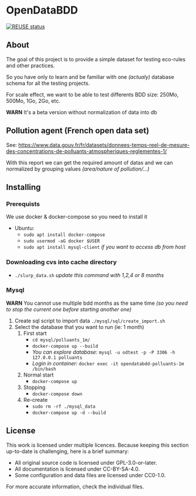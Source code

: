 <!--
SPDX-FileCopyrightText: 2023 Davidson <twister@davidson.fr>
SPDX-License-Identifier: CC-BY-NC-SA-4.0
-->

# OpenDataBDD

[![REUSE status](https://api.reuse.software/badge/github.com/fsfe/reuse-tool)](https://api.reuse.software/info/github.com/fsfe/reuse-tool)

## About

The goal of this project is to provide a simple dataset for testing eco-rules and other practices.

So you have only to learn and be familiar with one *(actualy)* database schema for all the testing projects.

For scale effect, we want to be able to test differents BDD size: 250Mo, 500Mo, 1Go, 2Go, etc.

**WARN** It's a beta version without normalization of data into db


## Pollution agent (French open data set)

See: https://www.data.gouv.fr/fr/datasets/donnees-temps-reel-de-mesure-des-concentrations-de-polluants-atmospheriques-reglementes-1/

With this report we can get the required amount of datas and we can normalized by grouping values *(area/nature of pollution/...)*


## Installing

### Prerequists

We use docker & docker-compose so you need to install it

* Ubuntu: 
    * `sudo apt install docker-compose`
    * `sudo usermod -aG docker $USER`
    * `sudo apt install mysql-client` *if you want to access db from host*

### Downloading cvs into cache directory

* `./slurp_data.sh` *update this command with 1,2,4 or 8 months*

### Mysql

**WARN** You cannot use multiple bdd months as the same time *(so you need to stop the current one before starting another one)*

1. Create sql script to import data `./mysql/sql/create_import.sh`
1. Select the database that you want to run (ie: 1 month)
	1. First start
		* `cd mysql/polluants_1m/`
    	* `docker-compose up --build`
		* *You can explore database:* `mysql -u odtest -p -P 3306 -h 127.0.0.1 polluants`
		* *Login in container:* `docker exec -it opendatabdd-polluants-1m /bin/bash`
	1. Normal start
    	* `docker-compose up`
    1. Stopping
    	* `docker-compose down`
	1. Re-create
		* `sudo rm -rf ./mysql_data`
    	* `docker-compose up -d --build`

## License

This work is licensed under multiple licences. Because keeping this section
up-to-date is challenging, here is a brief summary:

- All original source code is licensed under GPL-3.0-or-later.
- All documentation is licensed under CC-BY-SA-4.0.
- Some configuration and data files are licensed under CC0-1.0.

For more accurate information, check the individual files.
